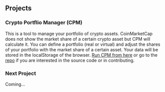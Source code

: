 ## Projects

### Crypto Portflio Manager (CPM)
This is a tool to manage your portfolio of crypto assets. CoinMarketCap does not show the market share of a certain crypto asset but CPM will calculate it. You can define a portfolio (real or virtual) and adjust the shares of your portfolio with the market share of a certain asset.
Your data will be stored in the localStorage of the browser. [Run CPM from here](https://samhess.github.io/crypto-portfolio-manager/cpm.html) or go to the [repo](https://github.com/samhess/crypto-portfolio-manager) if you are interested in the source code or in contributing.

### Next Project
Coming...
